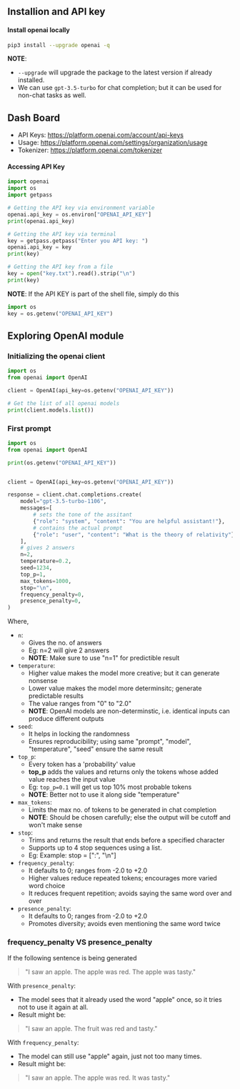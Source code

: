 ## Installion and API key

#### Install openai locally

```zsh
pip3 install --upgrade openai -q
```

**NOTE**: 
- `--upgrade` will upgrade the package to the latest version if already installed.
- We can use `gpt-3.5-turbo` for chat completion; but it can be used for non-chat tasks as well.

## Dash Board

- API Keys: https://platform.openai.com/account/api-keys
- Usage: https://platform.openai.com/settings/organization/usage
- Tokenizer: https://platform.openai.com/tokenizer


#### Accessing API Key

```python
import openai
import os
import getpass

# Getting the API key via environment variable
openai.api_key = os.environ["OPENAI_API_KEY"]
print(openai.api_key)

# Getting the API key via terminal
key = getpass.getpass("Enter you API key: ")
openai.api_key = key
print(key)

# Getting the API key from a file
key = open("key.txt").read().strip("\n")
print(key)
```

**NOTE**: If the API KEY is part of the shell file, simply do this
```python
import os
key = os.getenv("OPENAI_API_KEY")
```

## Exploring OpenAI module

### Initializing the openai client

```python
import os
from openai import OpenAI

client = OpenAI(api_key=os.getenv("OPENAI_API_KEY"))

# Get the list of all openai models
print(client.models.list())
```

### First prompt

```python
import os
from openai import OpenAI

print(os.getenv("OPENAI_API_KEY"))


client = OpenAI(api_key=os.getenv("OPENAI_API_KEY"))

response = client.chat.completions.create(
    model="gpt-3.5-turbo-1106",
    messages=[
        # sets the tone of the assitant
        {"role": "system", "content": "You are helpful assistant!"},
        # contains the actual prompt
        {"role": "user", "content": "What is the theory of relativity"},
    ],
    # gives 2 answers
    n=2,
    temperature=0.2,
    seed=1234,
    top_p=1,
    max_tokens=1000,
    stop="\n",
    frequency_penalty=0,
    presence_penalty=0,
)
```

Where,
- `n`: 
    - Gives the no. of answers
    - Eg: n=2 will give 2 answers
    - **NOTE**: Make sure to use "n=1" for predictible result
- `temperature`:
    - Higher value makes the model more creative; but it can generate nonsense
    - Lower value  makes the model more determinsitc; generate predictable results
    - The value ranges from "0" to "2.0"
    - **NOTE**: OpenAI models are non-determinstic, i.e. identical inputs can produce different outputs
- `seed`:
    - It helps in locking the randomness
    - Ensures reproducibility; using same "prompt", "model", "temperature", "seed" ensure the same result
- `top_p`:
    - Every token has a 'probability' value
    - **top_p** adds the values and returns only the tokens whose added value reaches the input value
    - Eg: `top_p=0.1` will get us top 10% most probable tokens
    - **NOTE**: Better not to use it along side "temperature"
- `max_tokens`:
    - Limits the max no. of tokens to be generated in chat completion
    - **NOTE**: Should be chosen carefully; else the output will be cutoff and won't make sense
- `stop`:
    - Trims and returns the result that ends before a specified character
    - Supports up to 4 stop sequences using a list.
    - Eg: Example: stop = [":", "\n"]
- `frequency_penalty`:
    - It defaults to 0; ranges from -2.0 to +2.0
    - Higher values reduce repeated tokens; encourages more varied word choice
    - It reduces frequent repetition; avoids saying the same word over and over
- `presence_penalty`:
    - It defaults to 0; ranges from -2.0 to +2.0
    - Promotes diversity; avoids even mentioning the same word twice

### frequency_penalty VS presence_penalty

If the following sentence is being generated
> "I saw an apple. The apple was red. The apple was tasty."

With `presence_penalty`:
- The model sees that it already used the word "apple" once, so it tries not to use it again at all.
- Result might be:
> "I saw an apple. The fruit was red and tasty."

With `frequency_penalty`:
- The model can still use "apple" again, just not too many times.
- Result might be:
> "I saw an apple. The apple was red. It was tasty."
